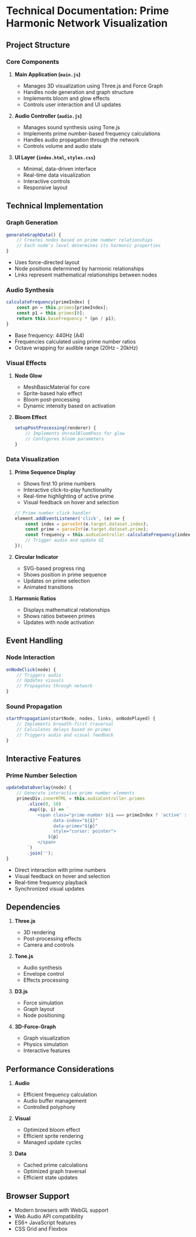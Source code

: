 # Technical Documentation: Prime Harmonic Network Visualization

## Project Structure

### Core Components

1. **Main Application (`main.js`)**
   - Manages 3D visualization using Three.js and Force Graph
   - Handles node generation and graph structure
   - Implements bloom and glow effects
   - Controls user interaction and UI updates

2. **Audio Controller (`audio.js`)**
   - Manages sound synthesis using Tone.js
   - Implements prime number-based frequency calculations
   - Handles audio propagation through the network
   - Controls volume and audio state

3. **UI Layer (`index.html`, `styles.css`)**
   - Minimal, data-driven interface
   - Real-time data visualization
   - Interactive controls
   - Responsive layout

## Technical Implementation

### Graph Generation

```javascript
generateGraphData() {
    // Creates nodes based on prime number relationships
    // Each node's level determines its harmonic properties
}
```

- Uses force-directed layout
- Node positions determined by harmonic relationships
- Links represent mathematical relationships between nodes

### Audio Synthesis

```javascript
calculateFrequency(primeIndex) {
    const pn = this.primes[primeIndex];
    const p1 = this.primes[0];
    return this.baseFrequency * (pn / p1);
}
```

- Base frequency: 440Hz (A4)
- Frequencies calculated using prime number ratios
- Octave wrapping for audible range (20Hz - 20kHz)

### Visual Effects

1. **Node Glow**
   - MeshBasicMaterial for core
   - Sprite-based halo effect
   - Bloom post-processing
   - Dynamic intensity based on activation

2. **Bloom Effect**
   ```javascript
   setupPostProcessing(renderer) {
       // Implements UnrealBloomPass for glow
       // Configures bloom parameters
   }
   ```

### Data Visualization

1. **Prime Sequence Display**
   - Shows first 10 prime numbers
   - Interactive click-to-play functionality
   - Real-time highlighting of active prime
   - Visual feedback on hover and selection
   ```javascript
   // Prime number click handler
   element.addEventListener('click', (e) => {
       const index = parseInt(e.target.dataset.index);
       const prime = parseInt(e.target.dataset.prime);
       const frequency = this.audioController.calculateFrequency(index);
       // Trigger audio and update UI
   });
   ```

2. **Circular Indicator**
   - SVG-based progress ring
   - Shows position in prime sequence
   - Updates on prime selection
   - Animated transitions

3. **Harmonic Ratios**
   - Displays mathematical relationships
   - Shows ratios between primes
   - Updates with node activation

## Event Handling

### Node Interaction
```javascript
onNodeClick(node) {
    // Triggers audio
    // Updates visuals
    // Propagates through network
}
```

### Sound Propagation
```javascript
startPropagation(startNode, nodes, links, onNodePlayed) {
    // Implements breadth-first traversal
    // Calculates delays based on primes
    // Triggers audio and visual feedback
}
```

## Interactive Features

### Prime Number Selection
```javascript
updateDataOverlay(node) {
    // Generate interactive prime number elements
    primesDiv.innerHTML = this.audioController.primes
        .slice(0, 10)
        .map((p, i) => `
            <span class="prime-number ${i === primeIndex ? 'active' : ''}" 
                  data-index="${i}" 
                  data-prime="${p}"
                  style="cursor: pointer">
                ${p}
            </span>
        `)
        .join('');
}
```

- Direct interaction with prime numbers
- Visual feedback on hover and selection
- Real-time frequency playback
- Synchronized visual updates

## Dependencies

1. **Three.js**
   - 3D rendering
   - Post-processing effects
   - Camera and controls

2. **Tone.js**
   - Audio synthesis
   - Envelope control
   - Effects processing

3. **D3.js**
   - Force simulation
   - Graph layout
   - Node positioning

4. **3D-Force-Graph**
   - Graph visualization
   - Physics simulation
   - Interactive features

## Performance Considerations

1. **Audio**
   - Efficient frequency calculation
   - Audio buffer management
   - Controlled polyphony

2. **Visual**
   - Optimized bloom effect
   - Efficient sprite rendering
   - Managed update cycles

3. **Data**
   - Cached prime calculations
   - Optimized graph traversal
   - Efficient state updates

## Browser Support

- Modern browsers with WebGL support
- Web Audio API compatibility
- ES6+ JavaScript features
- CSS Grid and Flexbox
